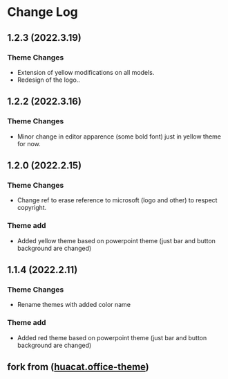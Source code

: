 # Change Log
## 1.2.3 (2022.3.19)
### Theme Changes
- Extension of yellow modifications on all models.
- Redesign of the logo..
## 1.2.2 (2022.3.16)
### Theme Changes
- Minor change in editor apparence (some bold font) just in yellow theme for now.
## 1.2.0 (2022.2.15)
### Theme Changes
- Change ref to erase reference to microsoft (logo and other) to respect copyright.
### Theme add
- Added yellow theme based on powerpoint theme (just bar and button background are changed)
## 1.1.4 (2022.2.11)
### Theme Changes
- Rename themes with added color name
### Theme add
- Added red theme based on powerpoint theme (just bar and button background are changed)

## fork from ([huacat.office-theme](https://github.com/huacat1017/huacat.office-theme))